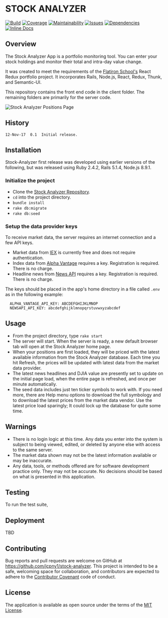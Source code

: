 # STOCK ANALYZER

[![Build](https://api.travis-ci.org/jcpny1/stock-analyzer.svg?branch=master)](http://travis-ci.org/jcpny1/stock-analyzer)
[![Coverage](https://codeclimate.com/github/jcpny1/stock-analyzer/badges/coverage.svg)](https://codeclimate.com/github/jcpny1/stock-analyzer/coverage)
[![Maintainability](https://codeclimate.com/github/jcpny1/stock-analyzer/badges/gpa.svg)](https://codeclimate.com/github/jcpny1/stock-analyzer)
[![Issues](https://codeclimate.com/github/jcpny1/stock-analyzer/badges/issue_count.svg)](https://codeclimate.com/github/jcpny1/stock-analyzer)
[![Dependencies](https://gemnasium.com/badges/github.com/jcpny1/stock-analyzer.svg)](https://gemnasium.com/github.com/jcpny1/stock-analyzer)
[![Inline Docs](http://inch-ci.org/github/jcpny1/stock-analyzer.svg)](http://inch-ci.org/github/jcpny1/stock-analyzer)

## Overview

The Stock Analyzer App is a portfolio monitoring tool. You can enter your stock holdings and monitor their total and intra-day value change.

It was created to meet the requirements of the [Flatiron School's](https://flatironschool.com/) React Redux portfolio project. It incorporates Rails, Node.js, React, Redux, Thunk, and Semantic-UI.

This repository contains the front end code in the client folder. The remaining folders are primarily for the server code.

![Stock Analyzer Positions Page](https://github.com/jcpny1/stock-analyzer/blob/master/Screenshot-2017-11-12%20StockAnalyzer.png?raw=true "Stock Analyzer Positions Page")

## History
```
12-Nov-17  0.1  Initial release.  
```

## Installation

Stock-Analyzer first release was developed using earlier versions of the following, but was released using Ruby 2.4.2, Rails 5.1.4, Node.js 8.9.1.

### Initialize the project
* Clone the [Stock Analyzer Repository](https://github.com/jcpny1/stock-analyzer).
* `cd` into the project directory.
* `bundle install`
* `rake db:migrate`
* `rake db:seed`

### Setup the data provider keys
To receive market data, the server requires an internet connection and a few API keys.
* Market data from [IEX](https://iextrading.com/) is currently free and does not require authentication.
* Index data from [Alpha Vantage](https://www.alphavantage.co/) requires a key. Registration is required. There is no charge.
* Headline news from [News API](https://newsapi.org/) requires a key. Registration is required. There is no charge.

The keys should be placed in the app's home directory in a file called `.env` as in the following example:
```
  ALPHA_VANTAGE_API_KEY: ABCDEFGHIJKLMNOP
  NEWSAPI_API_KEY: abcdefghijklmnopqrstuvwxyzabcdef
```

## Usage

* From the project directory, type `rake start`
* The server will start. When the server is ready, a new default browser tab will open at the Stock Analyzer home page.
* When your positions are first loaded, they will be priced with the latest available information from the Stock Analyzer database. Each time you hit Refresh, the prices will be updated with latest data from the market data provider.
* The latest news headlines and DJIA value are presently set to update on the initial page load, when the entire page is refreshed, and once per minute automatically.
* The seed data includes just ten ticker symbols to work with. If you need more, there are Help menu options to download the full symbology and to download the latest prices from the market data vendor. Use the latest price load sparingly; It could lock up the database for quite some time.

## Warnings

* There is no login logic at this time. Any data you enter into the system is subject to being viewed, edited, or deleted by anyone else with access to the same server.
* The market data shown may not be the latest information available or may be inaccurate.
* Any data, tools, or methods offered are for software development practice only. They may not be accurate. No decisions should be based on what is presented in this application.

## Testing

To run the test suite,

## Deployment

TBD

## Contributing

Bug reports and pull requests are welcome on GitHub at https://github.com/jcpny1/stock-analyzer. This project is intended to be a safe, welcoming space for collaboration, and contributors are expected to adhere to the [Contributor Covenant](http://contributor-covenant.org) code of conduct.

## License

The application is available as open source under the terms of the [MIT License](http://opensource.org/licenses/MIT).

